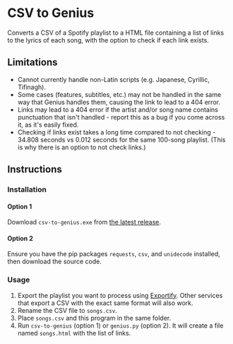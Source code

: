 # CSV to Genius
 Converts a CSV of a Spotify playlist to a HTML file containing a list of links to the lyrics of each song, with the option to check if each link exists.

## Limitations
- Cannot currently handle non-Latin scripts (e.g. Japanese, Cyrillic, Tifinagh).
- Some cases (features, subtitles, etc.) may not be handled in the same way that Genius handles them, causing the link to lead to a 404 error.
- Links may lead to a 404 error if the artist and/or song name contains punctuation that isn't handled - report this as a bug if you come across it, as it's easily fixed.
- Checking if links exist takes a long time compared to not checking - 34.808 seconds vs 0.012 seconds for the same 100-song playlist. (This is why there is an option to not check links.)

## Instructions
### Installation
#### Option 1
Download `csv-to-genius.exe` from [the latest release](https://github.com/suntooth/csv-to-genius/releases/latest).

#### Option 2
Ensure you have the pip packages `requests`, `csv`, and `unidecode` installed, then download the source code.

### Usage
1. Export the playlist you want to process using [Exportify](https://exportify.app/). Other services that export a CSV with the exact same format will also work.
2. Rename the CSV file to `songs.csv`.
3. Place `songs.csv` and this program in the same folder.
4. Run `csv-to-genius` (option 1) or `genius.py` (option 2). It will create a file named `songs.html` with the list of links.
